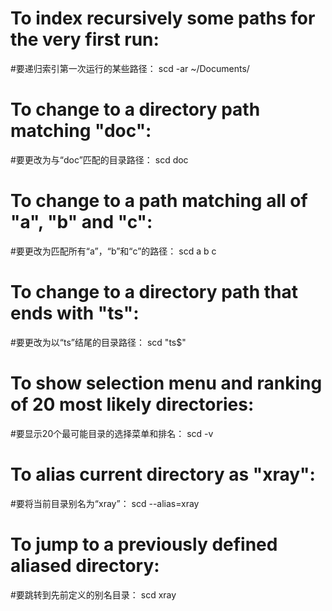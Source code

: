 # To index recursively some paths for the very first run:
#要递归索引第一次运行的某些路径：
scd -ar ~/Documents/

# To change to a directory path matching "doc":
#要更改为与“doc”匹配的目录路径：
scd doc

# To change to a path matching all of "a", "b" and "c":
#要更改为匹配所有“a”，“b”和“c”的路径：
scd a b c

# To change to a directory path that ends with "ts":
#要更改为以“ts”结尾的目录路径：
scd "ts$"

# To show selection menu and ranking of 20 most likely directories:
#要显示20个最可能目录的选择菜单和排名：
scd -v

# To alias current directory as "xray":
#要将当前目录别名为“xray”：
scd --alias=xray

# To jump to a previously defined aliased directory:
#要跳转到先前定义的别名目录：
scd xray
